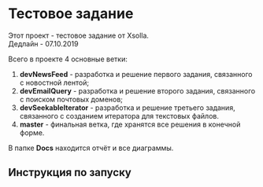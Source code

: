 # Тестовое задание

Этот проект - тестовое задание от Xsolla.  
Дедлайн - 07.10.2019  

Всего в проекте 4 основные ветки:
1. **devNewsFeed** - разработка и решение первого задания, связанного с новостной лентой;
2. **devEmailQuery** - разработка и решение второго задания, связанного с поиском почтовых доменов;
3. **devSeekableIterator** - разработка и решение третьего задания, связанного с созданием итератора для текстовых файлов.
4. **master** - финальная ветка, где хранятся все решения в конечной форме.

В папке **Docs** находится отчёт и все диаграммы.
## Инструкция по запуску
